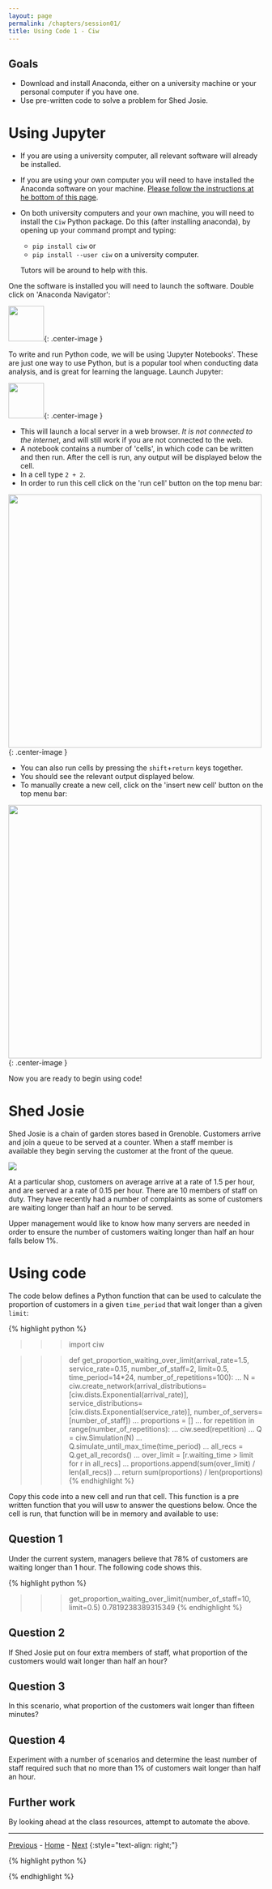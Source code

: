 ```yaml
---
layout: page
permalink: /chapters/session01/
title: Using Code 1 - Ciw
---
```


## Goals

+ Download and install Anaconda, either on a university machine or your personal computer if you have one.
+ Use pre-written code to solve a problem for Shed Josie.

# Using Jupyter

+ If you are using a university computer, all relevant software will already be installed.
+ If you are using your own computer you will need to have installed the Anaconda software on your machine. [Please follow the instructions at he bottom of this page](/cm/session00/).
+ On both university computers and your own machine, you will need to install the `Ciw` Python package. Do this (after installing anaconda), by opening up your command prompt and typing:

  + `pip install ciw` or
  + `pip install --user ciw` on a university computer.
  
  Tutors will be around to help with this.

One the software is installed you will need to launch the software.
Double click on 'Anaconda Navigator':

<img src="/cm/assets/navigator.png" width="70">{: .center-image }

To write and run Python code, we will be using 'Jupyter Notebooks'. These are just one way to use Python, but is a popular tool when conducting data analysis, and is great for learning the language.
Launch Jupyter:

<img src="/cm/assets/jupyter.png" width="70">{: .center-image }

  + This will launch a local server in a web browser. *It is not connected to the internet*, and will still work if you are not connected to the web.
  + A notebook contains a number of 'cells', in which code can be written and then run. After the cell is run, any output will be displayed below the cell.
  + In a cell type `2 + 2`.
  + In order to run this cell click on the 'run cell' button on the top menu bar:

  <img src="/cm/assets/run.png" width="500">{: .center-image }

  
  + You can also run cells by pressing the `shift`+`return` keys together.
  + You should see the relevant output displayed below.
  + To manually create a new cell, click on the 'insert new cell' button on the top menu bar:
  
  <img src="/cm/assets/new-cell.png" width="500">{: .center-image }

Now you are ready to begin using code!

# Shed Josie

Shed Josie is a chain of garden stores based in Grenoble. Customers arrive and join a queue to be served at a counter. When a staff member is available they begin serving the customer at the front of the queue.

![](/cm/assets/queue_diagram.svg)

At a particular shop, customers on average arrive at a rate of 1.5 per hour, and are served ar a rate of 0.15 per hour. There are 10 members of staff on duty.
They have recently had a number of complaints as some of customers are waiting longer than half an hour to be served.

Upper management would like to know how many servers are needed in order to ensure the number of customers waiting longer than half an hour falls below 1%.

Using code
==========

The code below defines a Python function that can be used to calculate the proportion of customers in a given `time_period` that wait longer than a given `limit`:

{% highlight python %}
>>> import ciw

>>> def get_proportion_waiting_over_limit(arrival_rate=1.5, service_rate=0.15, number_of_staff=2, limit=0.5, time_period=14*24, number_of_repetitions=100):
...     N = ciw.create_network(arrival_distributions=[ciw.dists.Exponential(arrival_rate)], service_distributions=[ciw.dists.Exponential(service_rate)], number_of_servers=[number_of_staff])
...     proportions = []
...     for repetition in range(number_of_repetitions):
...         ciw.seed(repetition)
...         Q = ciw.Simulation(N)
...         Q.simulate_until_max_time(time_period)
...         all_recs = Q.get_all_records()
...         over_limit = [r.waiting_time > limit for r in all_recs]
...         proportions.append(sum(over_limit) / len(all_recs))
...     return sum(proportions) / len(proportions)
{% endhighlight %}

Copy this code into a new cell and run that cell.
This function is a pre written function that you will usw to answer the questions below.
Once the cell is run, that function will be in memory and available to use:

## Question 1

Under the current system, managers believe that 78% of customers are waiting longer than 1 hour. The following code shows this.

{% highlight python %}
>>> get_proportion_waiting_over_limit(number_of_staff=10, limit=0.5)
0.7819238389315349
{% endhighlight %}

## Question 2

If Shed Josie put on four extra members of staff, what proportion of the customers would wait longer than half an hour?



## Question 3

In this scenario, what proportion of the customers wait longer than fifteen minutes?



## Question 4

Experiment with a number of scenarios and determine the least number of staff required such that no more than 1% of customers wait longer than half an hour.









## Further work

By looking ahead at the class resources, attempt to automate the above.



---

[Previous](/cm/chapters/session00/) - [Home](/cm/) - [Next](/cm/chapters/session02/)
{:style="text-align: right;"}

{% highlight python %}

{% endhighlight %}

